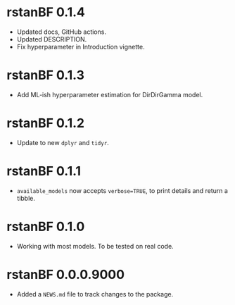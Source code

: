 # rstanBF 0.1.4

* Updated docs, GitHub actions.
* Updated DESCRIPTION.
* Fix hyperparameter in Introduction vignette.

# rstanBF 0.1.3

* Add ML-ish hyperparameter estimation for DirDirGamma model.

# rstanBF 0.1.2

* Update to new `dplyr` and `tidyr`.

# rstanBF 0.1.1

* `available_models` now accepts `verbose=TRUE`, to print details and return a tibble.

# rstanBF 0.1.0

* Working with most models. To be tested on real code.

# rstanBF 0.0.0.9000

* Added a `NEWS.md` file to track changes to the package.
